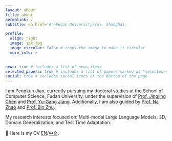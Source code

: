 ```yaml
---
layout: about
title: about
permalink: /
subtitle: <a href='#'>Fudan University</a>. Shanghai.

profile:
  align: right
  image: jpk.jpg
  image_circular: false # crops the image to make it circular
  more_info: >
    

news: true # includes a list of news items
selected_papers: true # includes a list of papers marked as "selected={true}"
social: true # includes social icons at the bottom of the page
---
```


I am Pengkun Jiao, currently pursuing my doctoral studies at the School of Computer Science, Fudan University, under the supervision of [Prof. Jingjing Chen](https://jingjing1.github.io/) and [Prof. Yu-Gang Jiang](https://fvl.fudan.edu.cn/main.htm). Additionally, I am also guided by [Prof. Na Zhao](https://na-z.github.io/) and [Prof. Bin Zhu](https://binzhubz.github.io/). 


My research interests focused on: Multi-modal Large Language Models, 3D, Domain Generalization, and Test Time Adaptation.

💼 Here is my CV [EN](https://pengkun-jiao.github.io/assets/pdf/CV_Pengkun_Jiao.pdf)/[中文](https://github.com/pengkun-jiao/pengkun-jiao.github.io/blob/master/assets/pdf/CV_jpk_ch.pdf).


